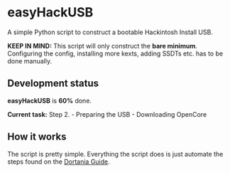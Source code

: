 # easyHackUSB
A simple Python script to construct a bootable Hackintosh Install USB.

**KEEP IN MIND:** This script will only construct the **bare minimum**. Configuring the config, installing more kexts, adding SSDTs etc. has to be done manually.

## Development status
**easyHackUSB** is **60%** done.

**Current task:** Step 2. - Preparing the USB - Downloading OpenCore

## How it works
The script is pretty simple.
Everything the script does is just automate the steps found on the [Dortania Guide](https://dortania.gitbook.io).
